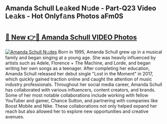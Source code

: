 ## Amanda Schull Le𝚊ked N𝚞de - Part-Q23 Video Le𝚊ks - Hot Onlyf𝚊ns Photos aFm0S

# <h2><a href="http://ac49971.deff.icu/?id=Amanda+Schull">🔗 New 👉🔴 Amanda Schull VIDEO Photos</a></h2>

[![Amanda Schull N𝚞des](https://i.imgur.com/rIISA9y.gif)](http://ac49971.deff.icu/?id=Amanda+Schull)
Born in 1995, Amanda Schull grew up in a musical family and began singing at a young age. She was heavily influenced by artists such as Adele, Florence + The Machine, and Lorde, and began writing her own songs as a teenager. After completing her education, Amanda Schull released her debut single "Lost in the Moment" in 2017, which quickly gained traction online and caught the attention of music industry professionals. Throughout her social media career, Amanda Schull has collaborated with various influencers, content creators, and brands. Some of her most notable collaborations include working with fellow YouTuber and gamer, Chance Sutton, and partnering with companies like Boost Mobile and Nike. These collaborations not only helped expand her reach but also allowed her to explore new opportunities and creative avenues.
